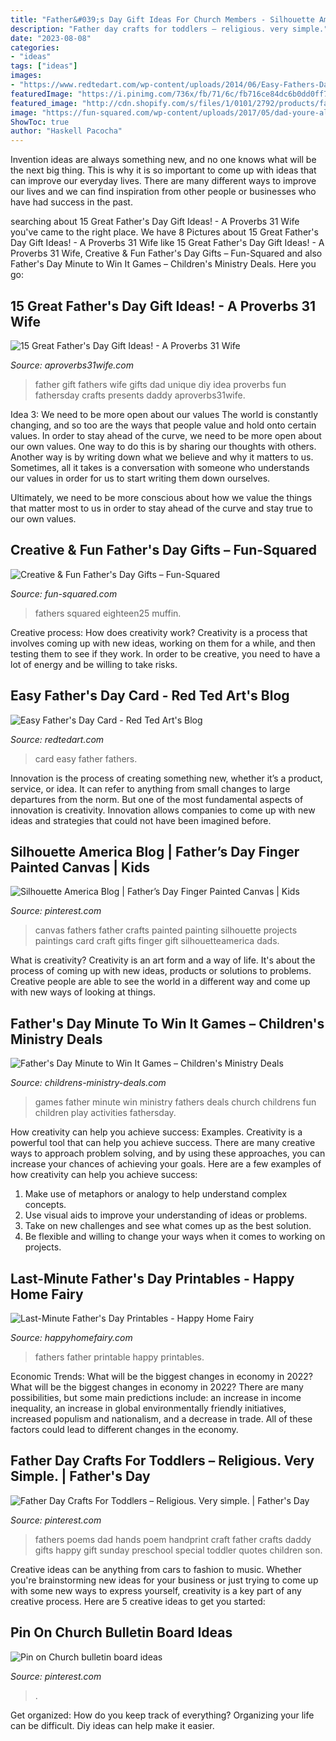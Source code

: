 ```yaml
---
title: "Father&#039;s Day Gift Ideas For Church Members - Silhouette America Blog"
description: "Father day crafts for toddlers – religious. very simple."
date: "2023-08-08"
categories:
- "ideas"
tags: ["ideas"]
images:
- "https://www.redtedart.com/wp-content/uploads/2014/06/Easy-Fathers-Day-Card.jpg"
featuredImage: "https://i.pinimg.com/736x/fb/71/6c/fb716ce84dc6b0dd0ff70582eb011c95.jpg"
featured_image: "http://cdn.shopify.com/s/files/1/0101/2792/products/fathersday_collectionimage-01_1024x1024.jpg?v=1394113421"
image: "https://fun-squared.com/wp-content/uploads/2017/05/dad-youre-all-that-fathers-day-gift.jpg"
ShowToc: true
author: "Haskell Pacocha"
---
```



Invention ideas are always something new, and no one knows what will be the next big thing. This is why it is so important to come up with ideas that can improve our everyday lives. There are many different ways to improve our lives and we can find inspiration from other people or businesses who have had success in the past.

	

		
searching about 15 Great Father&#039;s Day Gift Ideas! - A Proverbs 31 Wife you've came to the right place. We have 8 Pictures about 15 Great Father&#039;s Day Gift Ideas! - A Proverbs 31 Wife like 15 Great Father&#039;s Day Gift Ideas! - A Proverbs 31 Wife, Creative &amp; Fun Father&#039;s Day Gifts – Fun-Squared and also Father&#039;s Day Minute to Win It Games – Children&#039;s Ministry Deals. Here you go:
		
    
## 15 Great Father&#039;s Day Gift Ideas! - A Proverbs 31 Wife

<img loading=lazy src="https://aproverbs31wife.com/wp-content/uploads/2013/05/fathers-day-gifts-ideas.jpg" onerror="this.onerror=null;this.src='https://tse2.mm.bing.net/th?id=OIP.CkprlfOKwVBBDKvDeHMFTgHaKm&amp;pid=15.1';" alt="15 Great Father&#039;s Day Gift Ideas! - A Proverbs 31 Wife">

_Source: aproverbs31wife.com_

>father gift fathers wife gifts dad unique diy idea proverbs fun fathersday crafts presents daddy aproverbs31wife. 

	

Idea 3: We need to be more open about our values
The world is constantly changing, and so too are the ways that people value and hold onto certain values. In order to stay ahead of the curve, we need to be more open about our own values.
One way to do this is by sharing our thoughts with others. Another way is by writing down what we believe and why it matters to us. Sometimes, all it takes is a conversation with someone who understands our values in order for us to start writing them down ourselves.

Ultimately, we need to be more conscious about how we value the things that matter most to us in order to stay ahead of the curve and stay true to our own values.

    
## Creative &amp; Fun Father&#039;s Day Gifts – Fun-Squared

<img loading=lazy src="https://fun-squared.com/wp-content/uploads/2017/05/dad-youre-all-that-fathers-day-gift.jpg" onerror="this.onerror=null;this.src='https://tse4.mm.bing.net/th?id=OIP.zF5l_M9vaA2NWeBAIN7J-QHaLH&amp;pid=15.1';" alt="Creative &amp; Fun Father&#039;s Day Gifts – Fun-Squared">

_Source: fun-squared.com_

>fathers squared eighteen25 muffin. 

	

Creative process: How does creativity work?
Creativity is a process that involves coming up with new ideas, working on them for a while, and then testing them to see if they work. In order to be creative, you need to have a lot of energy and be willing to take risks.

    
## Easy Father&#039;s Day Card - Red Ted Art&#039;s Blog

<img loading=lazy src="https://www.redtedart.com/wp-content/uploads/2014/06/Easy-Fathers-Day-Card.jpg" onerror="this.onerror=null;this.src='https://tse3.mm.bing.net/th?id=OIP.BUM1e6Ctkl2Ji7gHulRoEgHaLa&amp;pid=15.1';" alt="Easy Father&#039;s Day Card - Red Ted Art&#039;s Blog">

_Source: redtedart.com_

>card easy father fathers. 

	

Innovation is the process of creating something new, whether it’s a product, service, or idea. It can refer to anything from small changes to large departures from the norm. But one of the most fundamental aspects of innovation is creativity. Innovation allows companies to come up with new ideas and strategies that could not have been imagined before.

    
## Silhouette America Blog | Father’s Day Finger Painted Canvas | Kids

<img loading=lazy src="https://i.pinimg.com/originals/56/04/3e/56043ed7429988a4364616f7aa2239ed.jpg" onerror="this.onerror=null;this.src='https://tse1.mm.bing.net/th?id=OIP.NFLP1lD4IyiXW8ZfM5JqyQHaLH&amp;pid=15.1';" alt="Silhouette America Blog | Father’s Day Finger Painted Canvas | Kids">

_Source: pinterest.com_

>canvas fathers father crafts painted painting silhouette projects paintings card craft gifts finger gift silhouetteamerica dads. 

	

What is creativity?
Creativity is an art form and a way of life. It's about the process of coming up with new ideas, products or solutions to problems. Creative people are able to see the world in a different way and come up with new ways of looking at things.

    
## Father&#039;s Day Minute To Win It Games – Children&#039;s Ministry Deals

<img loading=lazy src="http://cdn.shopify.com/s/files/1/0101/2792/products/fathersday_collectionimage-01_1024x1024.jpg?v=1394113421" onerror="this.onerror=null;this.src='https://tse4.mm.bing.net/th?id=OIP.Zp9y1FJ9EFhnLl11_Z893QAAAA&amp;pid=15.1';" alt="Father&#039;s Day Minute to Win It Games – Children&#039;s Ministry Deals">

_Source: childrens-ministry-deals.com_

>games father minute win ministry fathers deals church childrens fun children play activities fathersday. 

	

How creativity can help you achieve success: Examples.
Creativity is a powerful tool that can help you achieve success. There are many creative ways to approach problem solving, and by using these approaches, you can increase your chances of achieving your goals. Here are a few examples of how creativity can help you achieve success: 
1. Make use of metaphors or analogy to help understand complex concepts.
2. Use visual aids to improve your understanding of ideas or problems.
3. Take on new challenges and see what comes up as the best solution.
4. Be flexible and willing to change your ways when it comes to working on projects.

    
## Last-Minute Father&#039;s Day Printables - Happy Home Fairy

<img loading=lazy src="https://happyhomefairy.com/wp-content/uploads/2014/06/fathers-day-printable-81.jpg" onerror="this.onerror=null;this.src='https://tse3.mm.bing.net/th?id=OIP.2IPA1YwthQATFQSxQkPDpQHaKL&amp;pid=15.1';" alt="Last-Minute Father&#039;s Day Printables - Happy Home Fairy">

_Source: happyhomefairy.com_

>fathers father printable happy printables. 

	

Economic Trends: What will be the biggest changes in economy in 2022?
What will be the biggest changes in economy in 2022? There are many possibilities, but some main predictions include: an increase in income inequality, an increase in global environmentally friendly initiatives, increased populism and nationalism, and a decrease in trade. All of these factors could lead to different changes in the economy.

    
## Father Day Crafts For Toddlers – Religious. Very Simple. | Father&#039;s Day

<img loading=lazy src="https://s-media-cache-ak0.pinimg.com/600x315/72/0d/05/720d052d102c1a3db5681308606ca3f2.jpg" onerror="this.onerror=null;this.src='https://tse3.mm.bing.net/th?id=OIP.sL2rjV7tGUl85xDMQQn33QHaD4&amp;pid=15.1';" alt="Father Day Crafts For Toddlers – Religious. Very simple. | Father&#039;s Day">

_Source: pinterest.com_

>fathers poems dad hands poem handprint craft father crafts daddy gifts happy gift sunday preschool special toddler quotes children son. 

	

Creative ideas can be anything from cars to fashion to music. Whether you're brainstorming new ideas for your business or just trying to come up with some new ways to express yourself, creativity is a key part of any creative process. Here are 5 creative ideas to get you started:

    
## Pin On Church Bulletin Board Ideas

<img loading=lazy src="https://i.pinimg.com/736x/fb/71/6c/fb716ce84dc6b0dd0ff70582eb011c95.jpg" onerror="this.onerror=null;this.src='https://tse4.mm.bing.net/th?id=OIP.sk_JuOWPPDFIgYSQHHAyUAHaFj&amp;pid=15.1';" alt="Pin on Church bulletin board ideas">

_Source: pinterest.com_

>. 

	

Get organized: How do you keep track of everything?
Organizing your life can be difficult. Diy ideas can help make it easier.

